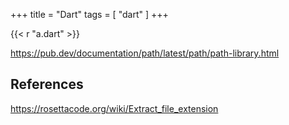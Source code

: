 +++
title = "Dart"
tags = [ "dart" ]
+++

{{< r "a.dart" >}}

<https://pub.dev/documentation/path/latest/path/path-library.html>

## References

<https://rosettacode.org/wiki/Extract_file_extension>
